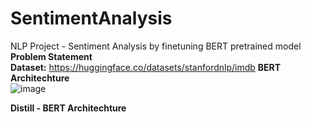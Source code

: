 # SentimentAnalysis
NLP Project - Sentiment Analysis by finetuning BERT pretrained model </br>
**Problem Statement** </br>
**Dataset:** https://huggingface.co/datasets/stanfordnlp/imdb
**BERT Architechture**</br>
![image](https://github.com/user-attachments/assets/ba232e6d-66ee-477f-bbc5-859f66d40669) </br>


**Distill - BERT Architechture**</br>


